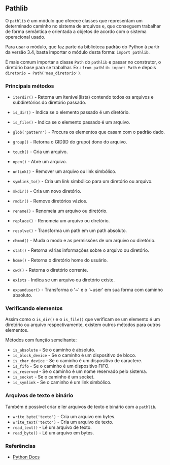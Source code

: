 ## Pathlib
  
O `pathlib` é um módulo que oferece classes que representam um determinado caminho no sistema de arquivos e, que conseguem trabalhar de forma semântica e orientada a objetos de acordo com o sistema operacional usado.
  
Para usar o módulo, que faz parte da biblioteca padrão do Python à partir da versão 3.4, basta importar o módulo desta forma: `import pathlib`.
  
É mais comum importar a classe `Path` do `pathlib` e passar  no construtor, o diretório base para se trabalhar. Ex.: `from pathlib import Path` e depois `diretorio = Path('meu_diretorio')`.
  
### Principais métodos
  
* `iterdir()` - Retorna um iterável(lista) contendo todos os arquivos e subdiretórios do diretório passado.
  
* `is_dir()` - Indica se o elemento passado é um diretório.
  
* `is_file()` - Indica se o elemento passado é um arquivo.
  
* `glob('pattern')` - Procura os elementos que casam com o padrão dado.
  
* `group()` - Retorna o GID(ID do grupo) dono do arquivo.
  
* `touch()` - Cria um arquivo.
  
* `open()` - Abre um arquivo.
  
* `unlink()` - Remover um arquivo ou link simbólico.
  
* `symlink_to()` - Cria um link simbólico para um diretório ou arquivo.
  
* `mkdir()` - Cria um novo diretório.
  
* `rmdir()` - Remove diretórios vázios.
  
* `rename()` - Renomeia um arquivo ou diretório.
  
* `replace()` - Renomeia um arquivo ou diretório.
  
* `resolve()` - Transforma um path em um path absoluto.

* `chmod()` - Muda o modo e as permissões de um arquivo ou diretório.
  
* `stat()` - Retorna várias informações sobre o arquivo ou diretório.
  
* `home()` - Retorna o diretório home do usuário.
  
* `cwd()` - Retorna o diretório corrente.
  
* `exists` - Indica se um arquivo ou diretório existe.
  
* `expanduser()` - Transforma o '~' e o '~user' em sua forma  com caminho absoluto.
  

### Verificando elementos
  
Assim como o `is_dir()` e o `is_file()` que verificam se um elemento é um diretório ou arquivo respectivamente, existem outros métodos para outros elementos.
  
Métodos com função semelhante:
  
- `is_absolute` - Se o caminho é absoluto.  
- `is_block_device` - Se o caminho é um dispositivo de bloco.  
- `is_char_device` - Se o caminho é um dispositivo de caractere.  
- `is_fifo` - Se o caminho é um dispositivo FIFO.  
- `is_reserved` - Se o caminho é um nome reservado pelo sistema.  
- `is_socket` - Se o caminho é um socket.  
- `is_symlink` - Se o caminho é um link simbólico.
  
### Arquivos de texto e binário
  
Também é possível criar e ler arquivos de texto e binário com a `pathlib`.
  
- `write_byte('texto')` - Cria um arquivo em bytes.
- `write_text('texto')` - Cria um arquivo de texto.
- `read_text()` - Lê um arquivo de texto.
- `read_byte()` - Lê um arquivo em bytes.
  
### Referências
  
* [Python Docs](https://docs.python.org/3/library/pathlib.html)  
